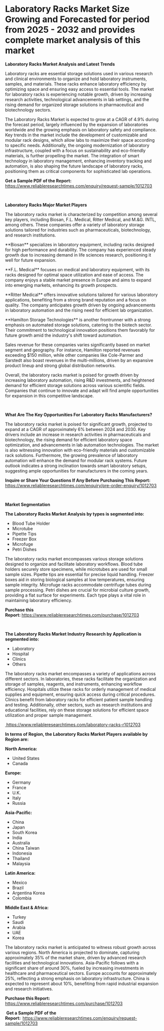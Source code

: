 <p><h1>Laboratory Racks Market Size Growing and Forecasted for period from 2025 - 2032 and provides complete market analysis of this market</h1></p><p><strong>Laboratory Racks Market Analysis and Latest Trends</strong></p>
<p><p>Laboratory racks are essential storage solutions used in various research and clinical environments to organize and hold laboratory instruments, samples, and materials. These racks enhance laboratory efficiency by optimizing space and ensuring easy access to essential tools. The market for laboratory racks is experiencing notable growth, driven by increasing research activities, technological advancements in lab settings, and the rising demand for organized storage solutions in pharmaceutical and biotechnology sectors.</p><p>The Laboratory Racks Market is expected to grow at a CAGR of 4.9% during the forecast period, largely influenced by the expansion of laboratories worldwide and the growing emphasis on laboratory safety and compliance. Key trends in the market include the development of customizable and modular rack designs, which allow labs to maximize their space according to specific needs. Additionally, the ongoing modernization of laboratory infrastructure, coupled with a focus on sustainability and eco-friendly materials, is further propelling the market. The integration of smart technology in laboratory management, enhancing inventory tracking and automation, is also shaping the future landscape of laboratory racks, positioning them as critical components for sophisticated lab operations.</p></p>
<p><strong>Get a Sample PDF of the Report:&nbsp;</strong> <a href="https://www.reliableresearchtimes.com/enquiry/request-sample/1012703?utm_campaign=3381&utm_medium=2&utm_source=Github&utm_content=ia&utm_term=16042025&utm_id=laboratory-racks">https://www.reliableresearchtimes.com/enquiry/request-sample/1012703</a></p>
<p>&nbsp;</p>
<p><strong>Laboratory Racks Major Market Players</strong></p>
<p><p>The laboratory racks market is characterized by competition among several key players, including Biosan, F.L. Medical, Ritter Medical, and M.&G. INTL, among others. These companies offer a variety of laboratory storage solutions tailored for industries such as pharmaceuticals, biotechnology, and research institutions.</p><p>**Biosan** specializes in laboratory equipment, including racks designed for high performance and durability. The company has experienced steady growth due to increasing demand in life sciences research, positioning it well for future expansion.</p><p>**F.L. Medical** focuses on medical and laboratory equipment, with its racks designed for optimal space utilization and ease of access. The company enjoys a stable market presence in Europe and aims to expand into emerging markets, enhancing its growth prospects.</p><p>**Ritter Medical** offers innovative solutions tailored for various laboratory applications, benefiting from a strong brand reputation and a focus on quality. The company anticipates growth driven by ongoing advancements in laboratory automation and the rising need for efficient lab organization.</p><p>**Hamilton Storage Technologies** is another frontrunner with a strong emphasis on automated storage solutions, catering to the biotech sector. Their commitment to technological innovation positions them favorably for future growth amid the industry's shift toward automation.</p><p>Sales revenue for these companies varies significantly based on market segment and geography. For instance, Hamilton reported revenues exceeding $150 million, while other companies like Cole-Parmer and Sarstedt also boast revenues in the multi-millions, driven by an expansive product lineup and strong global distribution networks. </p><p>Overall, the laboratory racks market is poised for growth driven by increasing laboratory automation, rising R&D investments, and heightened demand for efficient storage solutions across various scientific fields. Companies that continue to innovate and adapt will find ample opportunities for expansion in this competitive landscape.</p></p>
<p>&nbsp;</p>
<p><strong>What Are The Key Opportunities For Laboratory Racks Manufacturers?</strong></p>
<p><p>The laboratory racks market is poised for significant growth, projected to expand at a CAGR of approximately 6% between 2024 and 2030. Key drivers include an increase in research activities in pharmaceuticals and biotechnology, the rising demand for efficient laboratory space optimization, and advancements in lab automation technologies. The market is also witnessing innovation with eco-friendly materials and customizable rack solutions. Furthermore, the growing prevalence of laboratory automation will enhance the demand for modular rack systems. Future outlook indicates a strong inclination towards smart laboratory setups, suggesting ample opportunities for manufacturers in the coming years.</p></p>
<p><strong>Inquire or Share Your Questions If Any Before Purchasing This Report:</strong> <a href="https://www.reliableresearchtimes.com/enquiry/pre-order-enquiry/1012703?utm_campaign=3381&utm_medium=2&utm_source=Github&utm_content=ia&utm_term=16042025&utm_id=laboratory-racks">https://www.reliableresearchtimes.com/enquiry/pre-order-enquiry/1012703</a></p>
<p>&nbsp;</p>
<p><strong>Market Segmentation</strong></p>
<p><strong>The Laboratory Racks Market Analysis by types is segmented into:</strong></p>
<p><ul><li>Blood Tube Holder</li><li>Microtube</li><li>Pipette Tips</li><li>Freezer Box</li><li>Microfuge</li><li>Petri Dishes</li></ul></p>
<p><p>The laboratory racks market encompasses various storage solutions designed to organize and facilitate laboratory workflows. Blood tube holders securely store specimens, while microtubes are used for small sample sizes. Pipette tips are essential for precise liquid handling. Freezer boxes aid in storing biological samples at low temperatures, ensuring sample integrity. Microfuge racks accommodate centrifuge tubes during sample processing. Petri dishes are crucial for microbial culture growth, providing a flat surface for experiments. Each type plays a vital role in maintaining laboratory efficiency.</p></p>
<p><strong>Purchase this Report:&nbsp;</strong><a href="https://www.reliableresearchtimes.com/purchase/1012703?utm_campaign=3381&utm_medium=2&utm_source=Github&utm_content=ia&utm_term=16042025&utm_id=laboratory-racks">https://www.reliableresearchtimes.com/purchase/1012703</a></p>
<p>&nbsp;</p>
<p><strong>The Laboratory Racks Market Industry Research by Application is segmented into:</strong></p>
<p><ul><li>Laboratory</li><li>Hospital</li><li>Clinics</li><li>Others</li></ul></p>
<p><p>The laboratory racks market encompasses a variety of applications across different sectors. In laboratories, these racks facilitate the organization and storage of samples, reagents, and instruments, enhancing workflow efficiency. Hospitals utilize these racks for orderly management of medical supplies and equipment, ensuring quick access during critical procedures. Clinics benefit from laboratory racks for efficient patient sample handling and testing. Additionally, other sectors, such as research institutions and educational facilities, rely on these storage solutions for efficient space utilization and proper sample management.</p></p>
<p><a href="https://www.reliableresearchtimes.com/laboratory-racks-r1012703?utm_campaign=3381&utm_medium=2&utm_source=Github&utm_content=ia&utm_term=16042025&utm_id=laboratory-racks">&nbsp;https://www.reliableresearchtimes.com/laboratory-racks-r1012703</a></p>
<p><strong>In terms of Region, the Laboratory Racks Market Players available by Region are:</strong></p>
<p>
    <p> <strong> North America: </strong>
        <ul>
            <li>United States</li>
            <li>Canada</li>
        </ul>
        </p> 
    <p> <strong> Europe: </strong>
        <ul>
            <li>Germany</li>
            <li>France</li>
            <li>U.K.</li>
            <li>Italy</li>
            <li>Russia</li>
        </ul>
        </p> 
    <p> <strong> Asia-Pacific: </strong>
        <ul>
            <li>China</li>
            <li>Japan</li>
            <li>South Korea</li>
            <li>India</li>
            <li>Australia</li>
            <li>China Taiwan</li>
            <li>Indonesia</li>
            <li>Thailand</li>
            <li>Malaysia</li>
        </ul>
        </p> 
    <p> <strong> Latin America: </strong>
        <ul>
            <li>Mexico</li>
            <li>Brazil</li>
            <li>Argentina Korea</li>
            <li>Colombia</li>
        </ul>
        </p> 
    <p> <strong> Middle East & Africa: </strong>
        <ul>
            <li>Turkey</li>
            <li>Saudi</li>
            <li>Arabia</li>
            <li>UAE</li>
            <li>Korea</li>
        </ul>
    </p>
    </p>
<p><p>The laboratory racks market is anticipated to witness robust growth across various regions. North America is projected to dominate, capturing approximately 35% of the market share, driven by advanced research facilities and technological innovations. Asia-Pacific follows with a significant share of around 30%, fueled by increasing investments in healthcare and pharmaceutical sectors. Europe accounts for approximately 25%, reflecting a strong emphasis on laboratory infrastructure. China is expected to represent about 10%, benefiting from rapid industrial expansion and research initiatives.</p></p>
<p><strong>Purchase this Report: </strong><a href="https://www.reliableresearchtimes.com/purchase/1012703?utm_campaign=3381&utm_medium=2&utm_source=Github&utm_content=ia&utm_term=16042025&utm_id=laboratory-racks">https://www.reliableresearchtimes.com/purchase/1012703</a></p>
<p>&nbsp;<strong>Get a Sample PDF of the Report:&nbsp;&nbsp;</strong><a href="https://www.reliableresearchtimes.com/enquiry/request-sample/1012703?utm_campaign=3381&utm_medium=2&utm_source=Github&utm_content=ia&utm_term=16042025&utm_id=laboratory-racks">https://www.reliableresearchtimes.com/enquiry/request-sample/1012703</a></p>
<p><strong></strong></p>
<p><p></p><p></p><p></p></p>